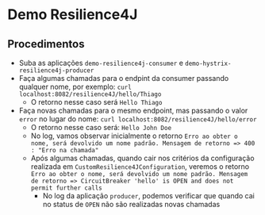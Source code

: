 # Demo Resilience4J

## Procedimentos

* Suba as aplicações `demo-resilience4j-consumer` e `demo-hystrix-resilience4j-producer`
* Faça algumas chamadas para o endpint da consumer passando qualquer nome, por exemplo: `curl localhost:8082/resilience4J/hello/Thiago`
  * O retorno nesse caso será `Hello Thiago`
* Faça novas chamadas para o mesmo endpoint, mas passando o valor `error` no lugar do nome: `curl localhost:8082/resilience4J/hello/error`
  * O retorno nesse caso será: `Hello John Doe`
  * No log, vamos observar inicialmente o retorno `Erro ao obter o nome, será devolvido um nome padrão. Mensagem de retorno => 400 : "Erro na chamada"`
  * Após algumas chamadas, quando cair nos critérios da configuração realizada em `CustomResilience4JConfiguration`, veremos o retorno `Erro ao obter o nome, será devolvido um nome padrão. Mensagem de retorno => CircuitBreaker 'hello' is OPEN and does not permit further calls`
    * No log da aplicação `producer`, podemos verificar que quando cai no status de `OPEN` não são realizadas novas chamadas